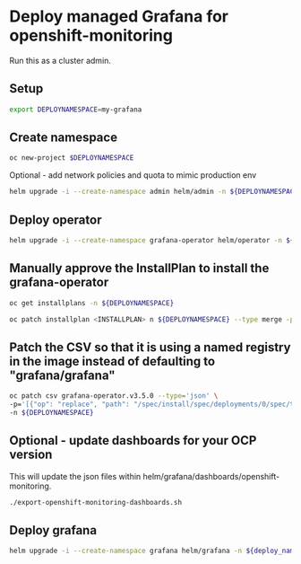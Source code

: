 # Deploy managed Grafana for openshift-monitoring

Run this as a cluster admin.

## Setup

```sh
export DEPLOYNAMESPACE=my-grafana
```

## Create namespace

```sh
oc new-project $DEPLOYNAMESPACE
```

Optional - add network policies and quota to mimic production env 

```sh
helm upgrade -i --create-namespace admin helm/admin -n ${DEPLOYNAMESPACE}
```

## Deploy operator

```sh
helm upgrade -i --create-namespace grafana-operator helm/operator -n ${DEPLOYNAMESPACE}
```

## Manually approve the InstallPlan to install the grafana-operator

```sh
oc get installplans -n ${DEPLOYNAMESPACE}
```

```sh
oc patch installplan <INSTALLPLAN> n ${DEPLOYNAMESPACE} --type merge -p '{"spec":{"approved":true}}'
```

## Patch the CSV so that it is using a named registry in the image instead of defaulting to "grafana/grafana"

```sh
oc patch csv grafana-operator.v3.5.0 --type='json' \
-p='[{"op": "replace", "path": "/spec/install/spec/deployments/0/spec/template/spec/containers/0/args", "value":["--grafana-image=quay.io/app-sre/grafana","--grafana-image-tag=6.5.1"]}]' \
-n ${DEPLOYNAMESPACE}
```

## Optional - update dashboards for your OCP version

This will update the json files within helm/grafana/dashboards/openshift-monitoring.

```sh
./export-openshift-monitoring-dashboards.sh
```

## Deploy grafana

```sh
helm upgrade -i --create-namespace grafana helm/grafana -n ${deploy_namespace} --set grafana.datasources.prometheus.openshift_monitoring.password=$(oc extract secret/grafana-datasources -n openshift-monitoring --keys=prometheus.yaml --to=- | grep -zoP '"basicAuthPassword":\s*"\K[^\s,]*(?=\s*",)')
```
